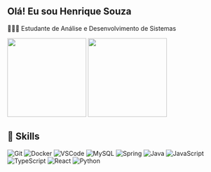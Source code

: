 ## Olá! Eu sou Henrique Souza

👨🏽‍💻 Estudante de Análise e Desenvolvimento de Sistemas

<div>
  <a href=""></a>
  <img height="180em" src="https://github-readme-stats.vercel.app/api?username=fshenrique6&theme=dark&show_icons=true">
  <img height="180em" src="https://github-readme-stats.vercel.app/api/top-langs/?username=w1ze55&layout=compact&langs_count=7&theme=dark"/>
</div>

## 🚀 Skills

![Git](https://img.shields.io/badge/Git-F05032?style=for-the-badge&logo=git&logoColor=white)
![Docker](https://img.shields.io/badge/Docker-2496ED?style=for-the-badge&logo=docker&logoColor=white)
![VSCode](https://img.shields.io/badge/Visual%20Studio%20Code-007ACC?style=for-the-badge&logo=visualstudiocode&logoColor=white)
![MySQL](https://img.shields.io/badge/MySQL-005C84?style=for-the-badge&logo=mysql&logoColor=white)
![Spring](https://img.shields.io/badge/Spring-6DB33F?style=for-the-badge&logo=spring&logoColor=white)
![Java](https://img.shields.io/badge/Java-ED8B00?style=for-the-badge&logo=java&logoColor=white)
![JavaScript](https://img.shields.io/badge/JavaScript-F7DF1E?style=for-the-badge&logo=javascript&logoColor=black)
![TypeScript](https://img.shields.io/badge/TypeScript-%231d39ff?style=for-the-badge&logo=typescript&logoColor=%23ffffff&logoSize=auto&labelColor=%231d39ff)
![React](https://img.shields.io/badge/React-20232A?style=for-the-badge&logo=react&logoColor=61DAFB)
![Python](https://img.shields.io/badge/Python-3776AB?style=for-the-badge&logo=python&logoColor=white)
